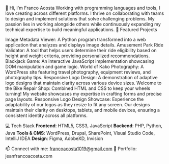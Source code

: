 👋 Hi, I'm Franco Acosta
Working with programming languages and tools, I love creating across different platforms. I thrive on collaborating with teams to design and implement solutions that solve challenging problems. My passion lies in working alongside others while continuously expanding my technical expertise to build meaningful applications.
🚀 Featured Projects

Image Metadata Viewer: A Python program transformed into a web application that analyzes and displays image details.
Amusement Park Ride Validator: A tool that helps users determine their ride eligibility based on height and weight criteria, providing personalized recommendations.
Blackjack Game: An interactive JavaScript implementation showcasing DOM manipulation and game logic.
World of Kako Photography: A WordPress site featuring travel photography, equipment reviews, and photography tips.
Responsive Logo Design: A demonstration of adaptive logo designs that maintain clarity across various device sizes.
Welcome to the Bike Repair Shop: Combined HTML and CSS to keep your wheels turning! My website showcases my expertise in crafting forms and precise page layouts.
Responsive Logo Design Showcase: Experience the adaptability of our logos as they resize to fit any screen. Our designs maintain their clarity on desktops, tablets, and mobile devices, ensuring a consistent identity across all platforms.

💻 Tech Stack
**Frontend**: HTML5, CSS3, JavaScript
**Backend**: PHP, Python, Java
**Tools & CMS**: WordPress, Drupal, SharePoint, Visual Studio Code, IntelliJ IDEA
**Design**: Figma, AdobeXD, Invision

📫 Connect with me: francoacosta1019@gmail.com
🔗 Portfolio: jeanfrancoacosta.com
